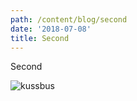 ```yaml
---
path: /content/blog/second
date: '2018-07-08'
title: Second
---
```

Second

![kussbus](/assets/24129511_1775996879360575_4395772779386925489_n.jpg)
